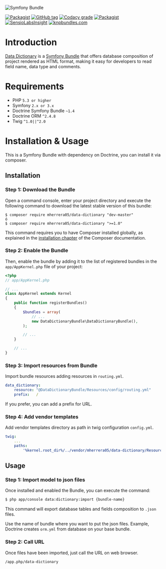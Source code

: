 ![Symfony Bundle](https://symfony.com/images/v5/pictos/home-main-illu.svg)

[![Packagist](https://img.shields.io/packagist/dt/mherrera05/data-dictionary.svg?style=for-the-badge)](https://packagist.org/packages/mherrera05/data-dictionary) [![GitHub tag](https://img.shields.io/github/tag/mherrera05/data-dictionary.svg?style=for-the-badge)](https://github.com/mherrera05/data-dictionary/tags) [![Codacy grade](https://img.shields.io/codacy/grade/fc5ba48f0fac49ab87357b5575cbb965.svg?style=for-the-badge)]() [![Packagist](https://img.shields.io/packagist/l/mherrera05/data-dictionary.svg?style=for-the-badge)](https://packagist.org/packages/mherrera05/data-dictionary) [![SensioLabsInsight](https://insight.sensiolabs.com/projects/27857897-b592-4d7c-b415-a5609a3636ec/small.png)](https://insight.sensiolabs.com/projects/27857897-b592-4d7c-b415-a5609a3636ec)
[![knpbundles.com](http://knpbundles.com/mherrera05/data-dictionary/badge-short)](http://knpbundles.com/mherrera05/data-dictionary)


# Introduction

[Data Dictionary](https://packagist.org/packages/mherrera05/data-dictionary) is a [Symfony Bundle](http://symfony.com/doc/current/bundles.html) that offers database composition of project rendered as HTML format, making it easy for developers to read field name, data type and comments.


# Requirements

 * PHP `5.3 or higher`
 * Symfony `2.x or 3.x`
 * Doctrine Symfony Bundle `~1.4`
 * Doctrine ORM `^2.4.8`
 * Twig `^1.0||^2.0`

# Installation & Usage
This is a Symfony Bundle with dependency on Doctrine, you can install it via composer.

## Installation

### Step 1: Download the Bundle

Open a command console, enter your project directory and execute the following command to download the latest stable version of this bundle:

```console
$ composer require mherrera05/data-dictionary "dev-master"
ó
$ composer require mherrera05/data-dictionary ">=1.0"
```

This command requires you to have Composer installed globally, as explained in the [installation chapter](https://getcomposer.org/doc/00-intro.md) of the Composer documentation.

### Step 2: Enable the Bundle

Then, enable the bundle by adding it to the list of registered bundles in the `app/AppKernel.php` file of your project:

```php
<?php
// app/AppKernel.php

// ...
class AppKernel extends Kernel
{
    public function registerBundles()
    {
        $bundles = array(
            // ...
            new DataDictionaryBundle\DataDictionaryBundle(),
        );

        // ...
    }

    // ...
}
```

### Step 3: Import resources from Bundle

Import bundle resources adding resources in `routing.yml`.

```yaml
data_dictionary:
    resource: "@DataDictionaryBundle/Resources/config/routing.yml"
    prefix:   /
```

If you prefer, you can add a prefix for URL.

### Step 4: Add vendor templates

Add vendor templates directory as path in twig configuration `config.yml`.

```yaml
twig:
    ...
    paths:
        '%kernel.root_dir%/../vendor/mherrera05/data-dictionary/Resources/views': 'DataDictionaryBundle'
```

## Usage

### Step 1: Import model to json files

Once installed and enabled the Bundle, you can execute the command:

```bash
$ php app/console data:dictionary:import {bundle-name}
```

This command will export database tables and fields composition to `.json` files.

Use the name of bundle where you want to put the json files. Example, Doctrine creates `orm.yml` from database on your base bundle.

### Step 2: Call URL

Once files have been imported, just call the URL on web browser.

```bash
/app.php/data-dictionary
```


